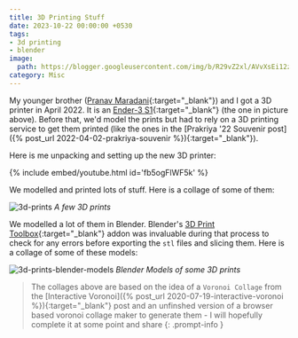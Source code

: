 ```yaml
---
title: 3D Printing Stuff
date: 2023-10-22 00:00:00 +0530
tags:
- 3d printing
- blender
image:
  path: https://blogger.googleusercontent.com/img/b/R29vZ2xl/AVvXsEi12zgJThamATowy3rCvCzXSIpaE-y2bbbKgry4vfrpG4lBSsgvTqqsDS_VU8ontJoluSkCNeVtIzkMkQLeBmxZZ9BQQwjw-tqntM_JurtjcZbJ_WslPtbNRejSg2vdgVEoFD9H23z4PWwVIUmFgaf-6Hw9m2fxCBS-4aB_RCmafrtDBP1q-2s5T_01Irk/s1200/3dprinter_ender3s1.png
category: Misc
---
```


My younger brother ([Pranav Maradani](https://www.youtube.com/@PranavMaradani){:target="_blank"}) and I got a 3D printer in April 2022. It is an [Ender-3 S1](https://www.creality.com/products/creality-ender-3-s1-3d-printer){:target="_blank"} (the one in picture above). Before that, we'd model the prints but had to rely on a 3D printing service to get them printed (like the ones in the [Prakriya '22 Souvenir post]({% post_url 2022-04-02-prakriya-souvenir %}){:target="_blank"}).

Here is me unpacking and setting up the new 3D printer:

{% include embed/youtube.html id='fb5ogFlWF5k' %}

We modelled and printed lots of stuff. Here is a collage of some of them:

![3d-prints](https://blogger.googleusercontent.com/img/b/R29vZ2xl/AVvXsEiOsKAmTeVO9MPkSXKnlhp523pLPUrLMtxwLjELPbBSa6lPOeAK1rBpJnl9tGAHBCX79W-FDl4xZVpjitrA6ZvDfdDopMwmZI7tEuugMG04x48ja7HixqJ2Xd6YpF__q20XeTNf_glHNf-uJbcUDSER5M8lrIsTuqKSQxxR6usZjQ8WzwIOeuN4R_NpABA/s2488/3d_prints.png)
_A few 3D prints_

We modelled a lot of them in Blender. Blender's [3D Print Toolbox](https://extensions.blender.org/add-ons/print3d-toolbox/){:target="_blank"} addon was invaluable during that process to check for any errors before exporting the `stl` files and slicing them. Here is a collage of some of these models:

![3d-prints-blender-models](https://blogger.googleusercontent.com/img/b/R29vZ2xl/AVvXsEhUDbymNWxgOdglfOcgWJcKqAAIDPFf2_3POPRqwWIKq5bfAqVZZx50MhBc-DEw2975A4n3I0chxRPe0mfZAb9WUiDSfe8Z9MRsdhNPEEvBK5ABW0VW6UvtMtIpI_ezIUJfl7hrMjjrBt9XazHiruAmct1A80-kYvWXzJbOC0Xn-szqquzX78VF6jscqb8/s2488/3d_prints_blender_models.png)
_Blender Models of some 3D prints_

> The collages above are based on the idea of a `Voronoi Collage` from the [Interactive Voronoi]({% post_url 2020-07-19-interactive-voronoi %}){:target="_blank"} post and an unfinshed version of a browser based voronoi collage maker to generate them - I will hopefully complete it at some point and share
{: .prompt-info }
